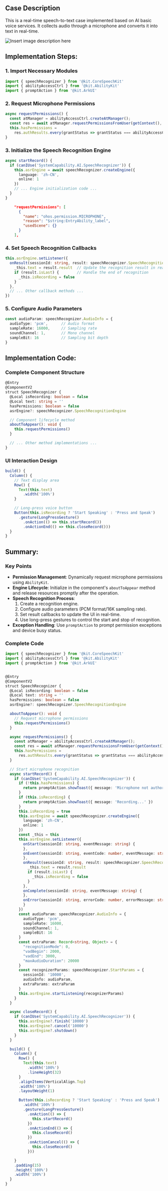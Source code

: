 ## Case Description
This is a real-time speech-to-text case implemented based on AI basic voice services. It collects audio through a microphone and converts it into text in real-time.

![Insert image description here](https://i-blog.csdnimg.cn/direct/005f6cb30e1f43f8aa623e7f08c92bf3.png)

## Implementation Steps:
### 1. Import Necessary Modules
```typescript
import { speechRecognizer } from '@kit.CoreSpeechKit'
import { abilityAccessCtrl } from '@kit.AbilityKit'
import { promptAction } from '@kit.ArkUI'
```

### 2. Request Microphone Permissions
```typescript
async requestPermissions() {
  const atManager = abilityAccessCtrl.createAtManager();
  const res = await atManager.requestPermissionsFromUser(getContext(), ['ohos.permission.MICROPHONE'])
  this.hasPermissions =
    res.authResults.every(grantStatus => grantStatus === abilityAccessCtrl.GrantStatus.PERMISSION_GRANTED)
}
```

### 3. Initialize the Speech Recognition Engine
```typescript
async startRecord() {
  if (canIUse('SystemCapability.AI.SpeechRecognizer')) {
    this.asrEngine = await speechRecognizer.createEngine({
      language: 'zh-CN',
      online: 1
    })
    // ... Engine initialization code ...
  }
}
```
```json
    "requestPermissions": [
      {
        "name": "ohos.permission.MICROPHONE",
        "reason": "$string:EntryAbility_label",
        "usedScene": {}
      }
    ],
```

### 4. Set Speech Recognition Callbacks
```typescript
this.asrEngine.setListener({
  onResult(sessionId: string, result: speechRecognizer.SpeechRecognitionResult) {
    _this.text = result.result  // Update the recognition result in real-time
    if (result.isLast) {        // Handle the end of recognition
      _this.isRecording = false
    }
  },
  // ... Other callback methods ...
})
```

### 5. Configure Audio Parameters
```typescript
const audioParam: speechRecognizer.AudioInfo = {
  audioType: 'pcm',      // Audio format
  sampleRate: 16000,     // Sampling rate
  soundChannel: 1,       // Mono channel
  sampleBit: 16          // Sampling bit depth
}
```

## Implementation Code:
### Complete Component Structure
```typescript
@Entry
@ComponentV2
struct SpeechRecognizer {
  @Local isRecording: boolean = false
  @Local text: string = ''
  hasPermissions: boolean = false
  asrEngine?: speechRecognizer.SpeechRecognitionEngine

  // Component lifecycle method
  aboutToAppear(): void {
    this.requestPermissions()
  }

  // ... Other method implementations ...
}
```

### UI Interaction Design
```typescript
build() {
  Column() {
    // Text display area
    Row() {
      Text(this.text)
        .width('100%')
    }

    // Long-press voice button
    Button(this.isRecording ? 'Start Speaking' : 'Press and Speak')
      .gesture(LongPressGesture()
        .onAction(() => this.startRecord())
        .onActionEnd(() => this.closeRecord()))
  }
}
```

## Summary:
### Key Points
- **Permission Management**: Dynamically request microphone permissions using `AbilityKit`.
- **Engine Lifecycle**: Initialize in the component's `aboutToAppear` method and release resources promptly after the operation.
- **Speech Recognition Process**:
  1. Create a recognition engine.
  2. Configure audio parameters (PCM format/16K sampling rate).
  3. Set result callbacks to update the UI in real-time.
  4. Use long-press gestures to control the start and stop of recognition.
- **Exception Handling**: Use `promptAction` to prompt permission exceptions and device busy status.

### Complete Code
```typescript
import { speechRecognizer } from '@kit.CoreSpeechKit'
import { abilityAccessCtrl } from '@kit.AbilityKit'
import { promptAction } from '@kit.ArkUI'


@Entry
@ComponentV2
struct SpeechRecognizer {
  @Local isRecording: boolean = false
  @Local text: string = ''
  hasPermissions: boolean = false
  asrEngine?: speechRecognizer.SpeechRecognitionEngine

  aboutToAppear(): void {
    // Request microphone permissions
    this.requestPermissions()
  }

  async requestPermissions() {
    const atManager = abilityAccessCtrl.createAtManager();
    const res = await atManager.requestPermissionsFromUser(getContext(), ['ohos.permission.MICROPHONE'])
    this.hasPermissions =
      res.authResults.every(grantStatus => grantStatus === abilityAccessCtrl.GrantStatus.PERMISSION_GRANTED)
  }

  // Start microphone recognition
  async startRecord() {
    if (canIUse('SystemCapability.AI.SpeechRecognizer')) {
      if (!this.hasPermissions) {
        return promptAction.showToast({ message: 'Microphone not authorized' })
      }
      if (this.isRecording) {
        return promptAction.showToast({ message: 'Recording...' })
      }
      this.isRecording = true
      this.asrEngine = await speechRecognizer.createEngine({
        language: 'zh-CN',
        online: 1
      })
      const _this = this
      this.asrEngine.setListener({
        onStart(sessionId: string, eventMessage: string) {
        },
        onEvent(sessionId: string, eventCode: number, eventMessage: string) {
        },
        onResult(sessionId: string, result: speechRecognizer.SpeechRecognitionResult) {
          _this.text = result.result
          if (result.isLast) {
            _this.isRecording = false
          }
        },
        onComplete(sessionId: string, eventMessage: string) {
        },
        onError(sessionId: string, errorCode: number, errorMessage: string) {
        }
      })
      const audioParam: speechRecognizer.AudioInfo = {
        audioType: 'pcm',
        sampleRate: 16000,
        soundChannel: 1,
        sampleBit: 16
      }
      const extraParam: Record<string, Object> = {
        "recognitionMode": 0,
        "vadBegin": 2000,
        "vadEnd": 3000,
        "maxAudioDuration": 20000
      }
      const recognizerParams: speechRecognizer.StartParams = {
        sessionId: '10000',
        audioInfo: audioParam,
        extraParams: extraParam
      }
      this.asrEngine.startListening(recognizerParams)
    }
  }

  async closeRecord() {
    if (canIUse('SystemCapability.AI.SpeechRecognizer')) {
      this.asrEngine?.finish('10000')
      this.asrEngine?.cancel('10000')
      this.asrEngine?.shutdown()
    }
  }

  build() {
    Column() {
      Row() {
        Text(this.text)
          .width('100%')
          .lineHeight(32)
      }
      .alignItems(VerticalAlign.Top)
      .width('100%')
      .layoutWeight(1)

      Button(this.isRecording ? 'Start Speaking' : 'Press and Speak')
        .width('100%')
        .gesture(LongPressGesture()
          .onAction(() => {
            this.startRecord()
          })
          .onActionEnd(() => {
            this.closeRecord()
          })
          .onActionCancel(() => {
            this.closeRecord()
          }))

    }
    .padding(15)
    .height('100%')
    .width('100%')
  }
}
```